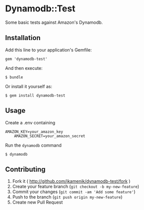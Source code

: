 # Dynamodb::Test

Some basic tests against Amazon's Dynamodb.

## Installation

Add this line to your application's Gemfile:

    gem 'dynamodb-test'

And then execute:

    $ bundle

Or install it yourself as:

    $ gem install dynamodb-test

## Usage

Create a .env containing

    AMAZON_KEY=your_amazon_key
		AMAZON_SECRET=your_amazon_secret

Run the `dynamodb` command

    $ dynamodb

## Contributing

1. Fork it ( http://github.com/jkamenik/dynamodb-test/fork )
2. Create your feature branch (`git checkout -b my-new-feature`)
3. Commit your changes (`git commit -am 'Add some feature'`)
4. Push to the branch (`git push origin my-new-feature`)
5. Create new Pull Request
